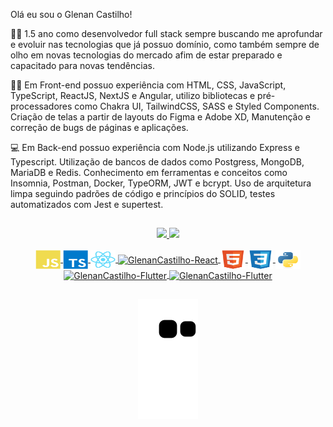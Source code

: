 Olá eu sou o Glenan Castilho! 

🙋‍♂️ 1.5 ano como desenvolvedor full stack sempre buscando me aprofundar e evoluir nas tecnologias que já possuo domínio, como também sempre de olho em novas tecnologias do mercado afim de estar preparado e capacitado para novas tendências.

👨‍💻 Em Front-end possuo experiência com HTML, CSS, JavaScript, TypeScript, ReactJS, NextJS e Angular, utilizo bibliotecas e pré-processadores como Chakra UI, TailwindCSS,
SASS e Styled Components. Criação de telas a partir de layouts do Figma e Adobe XD, Manutenção e correção de bugs de páginas e aplicações.

💻 Em Back-end possuo experiência com Node.js utilizando Express e Typescript. Utilização de bancos de dados como Postgress, MongoDB, MariaDB e Redis. Conhecimento em
ferramentas e conceitos como Insomnia, Postman, Docker, TypeORM, JWT e bcrypt. Uso de arquitetura limpa seguindo padrões de código e princípios do SOLID, testes automatizados com Jest e supertest.
 ##

<div align="center">
  <a href="https://github.com/GlenanCastilho">
  <img height="180em" src="https://new-github-readme-stats.vercel.app/api?username=GlenanCastilho&show_icons=true&theme=dracula&include_all_commits=true&count_private=true"/>
  <img height="180em" src="https://new-github-readme-stats.vercel.app/api/top-langs/?username=GlenanCastilho&layout=compact&langs_count=8&theme=dracula"/>
</div>
  
<div style="display: inline_block", align="center"><br>
  <img align="center" alt="GlenanCastilho-Js" height="30" width="40" src="https://raw.githubusercontent.com/devicons/devicon/master/icons/javascript/javascript-plain.svg">
  <img align="center" alt="GlenanCastilho-Ts" height="30" width="40" src="https://raw.githubusercontent.com/devicons/devicon/master/icons/typescript/typescript-plain.svg">
  <img align="center" alt="GlenanCastilho-React" height="30" width="40" src="https://raw.githubusercontent.com/devicons/devicon/master/icons/react/react-original.svg">
  <img align="center" alt="GlenanCastilho-React" height="30" width="60" src="https://img.shields.io/badge/Node.js-43853D?style=for-the-badge&logo=node.js&logoColor=white">
  <img align="center" alt="GlenanCastilho-HTML" height="30" width="40" src="https://raw.githubusercontent.com/devicons/devicon/master/icons/html5/html5-original.svg">
  <img align="center" alt="GlenanCastilho-CSS" height="30" width="40" src="https://raw.githubusercontent.com/devicons/devicon/master/icons/css3/css3-original.svg">
  <img align="center" alt="GlenanCastilho-Python" height="30" width="40" src="https://raw.githubusercontent.com/devicons/devicon/master/icons/python/python-original.svg">
  <img align="center" alt="GlenanCastilho-Flutter" height="30" width="60" src="https://img.shields.io/badge/Flutter-02569B?style=for-the-badge&logo=flutter&logoColor=white">
  <img align="center" alt="GlenanCastilho-Flutter" height="30" width="60" src="https://img.shields.io/badge/PostgreSQL-316192?style=for-the-badge&logo=postgresql&logoColor=white">
  
  ##

  ![Snake animation](https://github.com/GlenanCastilho/GlenanCastilho/blob/output/github-contribution-grid-snake.svg)
